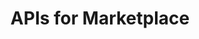 ---
title: "APIs for Marketplace"
url: /apidocs-mxsdk/apidocs/apis-for-marketplace/
no_list: false
description_list: true
description: ""
weight: 30
linktitle: "Marketplace"
---